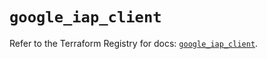 # `google_iap_client`

Refer to the Terraform Registry for docs: [`google_iap_client`](https://registry.terraform.io/providers/hashicorp/google-beta/6.7.0/docs/resources/google_iap_client).
